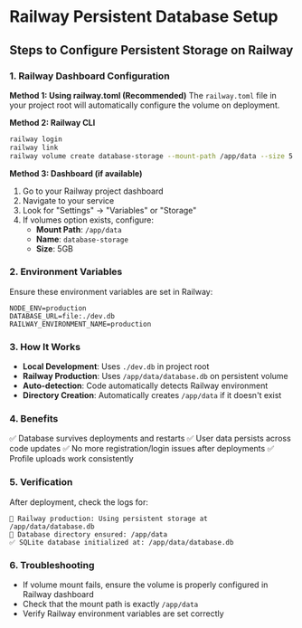 # Railway Persistent Database Setup

## Steps to Configure Persistent Storage on Railway

### 1. Railway Dashboard Configuration

**Method 1: Using railway.toml (Recommended)**
The `railway.toml` file in your project root will automatically configure the volume on deployment.

**Method 2: Railway CLI**
```bash
railway login
railway link
railway volume create database-storage --mount-path /app/data --size 5
```

**Method 3: Dashboard (if available)**
1. Go to your Railway project dashboard
2. Navigate to your service
3. Look for "Settings" → "Variables" or "Storage"
4. If volumes option exists, configure:
   - **Mount Path**: `/app/data`
   - **Name**: `database-storage`
   - **Size**: 5GB

### 2. Environment Variables
Ensure these environment variables are set in Railway:
```
NODE_ENV=production
DATABASE_URL=file:./dev.db
RAILWAY_ENVIRONMENT_NAME=production
```

### 3. How It Works
- **Local Development**: Uses `./dev.db` in project root
- **Railway Production**: Uses `/app/data/database.db` on persistent volume
- **Auto-detection**: Code automatically detects Railway environment
- **Directory Creation**: Automatically creates `/app/data` if it doesn't exist

### 4. Benefits
✅ Database survives deployments and restarts
✅ User data persists across code updates
✅ No more registration/login issues after deployments
✅ Profile uploads work consistently

### 5. Verification
After deployment, check the logs for:
```
🚂 Railway production: Using persistent storage at /app/data/database.db
📁 Database directory ensured: /app/data
✅ SQLite database initialized at: /app/data/database.db
```

### 6. Troubleshooting
- If volume mount fails, ensure the volume is properly configured in Railway dashboard
- Check that the mount path is exactly `/app/data`
- Verify Railway environment variables are set correctly
